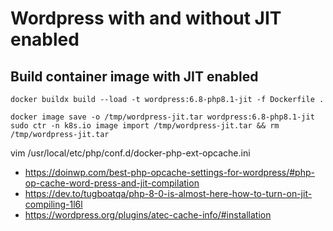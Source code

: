 # Wordpress with and without JIT enabled

## Build container image with JIT enabled

```
docker buildx build --load -t wordpress:6.8-php8.1-jit -f Dockerfile .
```

```
docker image save -o /tmp/wordpress-jit.tar wordpress:6.8-php8.1-jit
sudo ctr -n k8s.io image import /tmp/wordpress-jit.tar && rm /tmp/wordpress-jit.tar
```

vim /usr/local/etc/php/conf.d/docker-php-ext-opcache.ini

* https://doinwp.com/best-php-opcache-settings-for-wordpress/#php-op-cache-word-press-and-jit-compilation
* https://dev.to/tugboatqa/php-8-0-is-almost-here-how-to-turn-on-jit-compiling-1l6l
* https://wordpress.org/plugins/atec-cache-info/#installation
